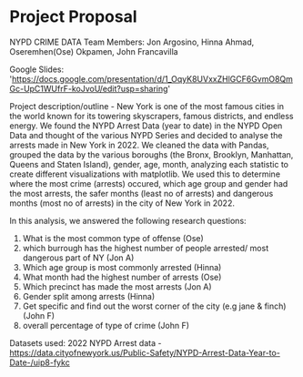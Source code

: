 # Project Proposal

NYPD CRIME DATA
Team Members: Jon Argosino, Hinna Ahmad, Oseremhen(Ose) Okpamen, John Francavilla

Google Slides: 'https://docs.google.com/presentation/d/1_OqyK8UVxxZHlGCF6GvmO8QmGc-UpC1WUfrF-koJvoU/edit?usp=sharing'

Project description/outline - New York is one of the most famous cities in the world known for its towering skyscrapers, famous districts, and endless energy. We found the NYPD Arrest Data (year to date) in the NYPD Open Data and thought of the various NYPD Series and decided to analyse the arrests made in New York in 2022. We cleaned the data with Pandas, grouped the data by the various boroughs (the Bronx, Brooklyn, Manhattan, Queens and Staten Island), gender, age, month, analyzing each statistic to create different visualizations with matplotlib. We used this to determine where the most crime (arrests) occured, which age group and gender had the most arrests, the safer months (least no of arrests) and dangerous months (most no of arrests) in the city of New York in 2022. 

In this analysis, we answered the following research questions: 
1. What is the most common type of offense (Ose)
2. which burrough has the highest number of people arrested/ most dangerous part of NY (Jon A)
3. Which age group is most commonly arrested (Hinna)
4. What month had the highest number of arrests (Ose)
5. Which precinct has made the most arrests (Jon A)
6. Gender split among arrests (Hinna)
7. Get specific and find out the worst corner of the city (e.g jane & finch) (John F)
8. overall percentage of type of crime (John F)

Datasets used: 2022 NYPD Arrest data - https://data.cityofnewyork.us/Public-Safety/NYPD-Arrest-Data-Year-to-Date-/uip8-fykc

